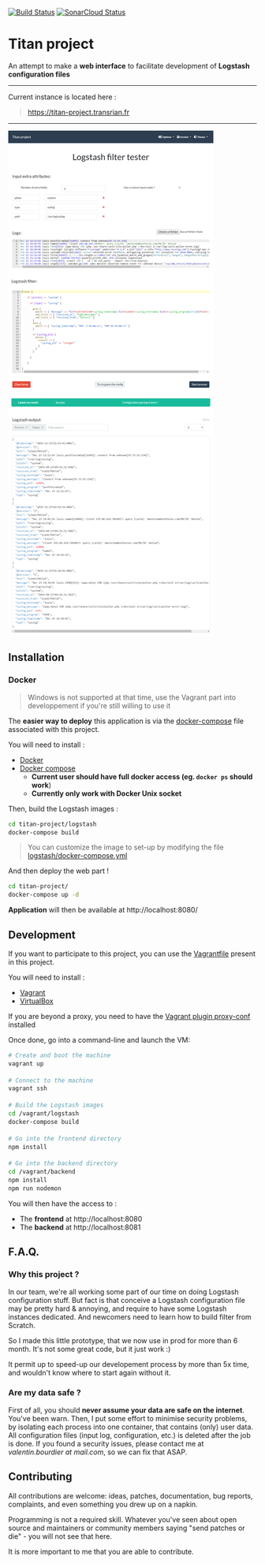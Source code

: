 [![Build Status](https://travis-ci.org/GroupePSA/titan-project.svg?branch=master)](https://travis-ci.org/GroupePSA/titan-project) [![SonarCloud Status](https://sonarcloud.io/api/project_badges/measure?project=org.psa%3Atitan-project&metric=alert_status)](https://sonarcloud.io/dashboard?id=org.psa%3Atitan-project) 

# Titan project

An attempt to make a **web interface** to facilitate development of **Logstash configuration files**

---

Current instance is located here :

> https://titan-project.transrian.fr

---

![Titan project frontend image](doc/titan-project-frontend.png)

## Installation

### Docker

> Windows is not supported at that time, use the Vagrant part into developpement if you're still willing to use it

The **easier way to deploy** this application is via the [docker-compose](docker-compose.yml) file associated with this project.

You will need to install :
- [Docker](https://www.docker.com/)
- [Docker compose](https://docs.docker.com/compose/)
    - **Current user should have full docker access (eg. `docker ps` should work**)
    - **Currently only work with Docker Unix socket**

Then, build the Logstash images :

```bash
cd titan-project/logstash
docker-compose build
```

> You can customize the image to set-up by modifying the file [logstash/docker-compose.yml](logstash/docker-compose.yml)

And then deploy the web part !

```bash
cd titan-project/
docker-compose up -d
```

**Application** will then be available at http://localhost:8080/

## Development

If you want to participate to this project, you can use the [Vagrantfile](Vagrantfile) present in this project.

You will need to install :
- [Vagrant](https://www.vagrantup.com/)
- [VirtualBox](https://www.virtualbox.org/)

If you are beyond a proxy, you need to have the [Vagrant plugin proxy-conf](https://github.com/tmatilai/vagrant-proxyconf) installed

Once done, go into a command-line and launch the VM:

```bash
# Create and boot the machine
vagrant up

# Connect to the machine
vagrant ssh

# Build the Logstash images
cd /vagrant/logstash
docker-compose build

# Go into the frontend directory
npm install

# Go into the backend directory
cd /vagrant/backend
npm install
npm run nodemon
```

You will then have the access to :
- The **frontend** at http://localhost:8080
- The **backend** at http://localhost:8081

## F.A.Q.

### Why this project ?

In our team, we're all working some part of our time on doing Logstash configuration stuff. 
But fact is that conceive a Logstash configuration file may be pretty hard & annoying, and require to have some Logstash instances dedicated. And newcomers need to learn how to build filter from Scratch.

So I made this little prototype, that we now use in prod for more than 6 month. It's not some great code, but it just work :)

It permit up to speed-up our developement process by more than 5x time, and wouldn't know where to start again without it.

### Are my data safe ?

First of all, you should **never assume your data are safe on the internet**. You've been warn.
Then, I put some effort to minimise security problems, by isolating each process into one container, that contains (only) user data. All configuration files (input log, configuration, etc.) is deleted after the job is done.
If you found a security issues, please contact me at *valentin.bourdier at mail.com*, so we can fix that ASAP.

## Contributing

All contributions are welcome: ideas, patches, documentation, bug reports,
complaints, and even something you drew up on a napkin.

Programming is not a required skill. Whatever you've seen about open source and
maintainers or community members  saying "send patches or die" - you will not
see that here.

It is more important to me that you are able to contribute.
